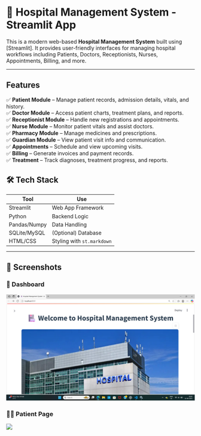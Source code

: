 # 🏥 Hospital Management System - Streamlit App

This is a modern web-based **Hospital Management System** built using [Streamlit]. It provides user-friendly interfaces for managing hospital workflows including Patients, Doctors, Receptionists, Nurses, Appointments, Billing, and more.

---

##  Features

✅ **Patient Module** – Manage patient records, admission details, vitals, and history.  
✅ **Doctor Module** – Access patient charts, treatment plans, and reports.  
✅ **Receptionist Module** – Handle new registrations and appointments.  
✅ **Nurse Module** – Monitor patient vitals and assist doctors.  
✅ **Pharmacy Module** – Manage medicines and prescriptions.  
✅ **Guardian Module** – View patient visit info and communication.  
✅ **Appointments** – Schedule and view upcoming visits.  
✅ **Billing** – Generate invoices and payment records.  
✅ **Treatment** – Track diagnoses, treatment progress, and reports.


## 🛠️ Tech Stack

| Tool        | Use                                      |
|-------------|-------------------------------------------|
| Streamlit   | Web App Framework                         |
| Python      | Backend Logic                             |
| Pandas/Numpy| Data Handling                             |
| SQLite/MySQL| (Optional) Database                        |
| HTML/CSS    | Styling with `st.markdown`                |

---




## 📸 Screenshots

### 🏥 Dashboard
<img src="image/Screenshot (28).png" width="700"/>

### 🧑‍⚕️ Patient Page
<img src="screenshots/patient_page.png" width="700"/>
